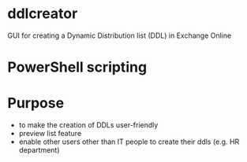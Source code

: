 # ddlcreator
GUI for creating a Dynamic Distribution list (DDL) in Exchange Online

# PowerShell scripting

# Purpose
- to make the creation of DDLs user-friendly
- preview list feature
- enable other users other than IT people to create their ddls (e.g. HR department)
